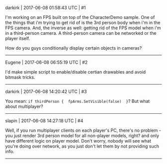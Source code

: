 darkirk | 2017-06-08 01:58:43 UTC | #1

I'm working on an FPS built on top of the CharacterDemo sample. One of the things that i'm trying to get rid of is the 3rd person body when i'm in the FPS camera. And, the inverse as well: getting rid of the FPS model when i'm in a third-person camera. A third-person camera can be networked or the player itself. 

How do you guys conditionally display certain objects in cameras?

-------------------------

Eugene | 2017-06-08 06:55:19 UTC | #2

I'd make simple script to enable/disable certian drawables and avoid bitmask tricks.

-------------------------

darkirk | 2017-06-08 14:20:42 UTC | #3

You mean: `if thirdPerson {  fpArms.SetVisible(false)  }`? But what about multiplayer?

-------------------------

slapin | 2017-06-08 14:27:18 UTC | #4

Well, if you run multiplayer clients on each player's PC, there's no problem - you just render 3rd person model for
all non-player models, right? and only have different logic on player model. Don't worry, nobody will see what you're doing over network, as you just don't let them by not providing such info.

-------------------------

